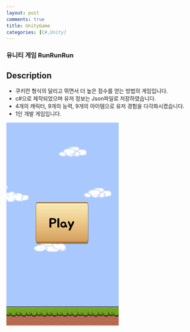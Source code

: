 ```yaml
---
layout: post
comments: true
title: UnityGame
categories: [C#,Unity]
---
```

### 유니티 게임 RunRunRun

## Description
*  쿠키런 형식의 달리고 뛰면서 더 높은 점수를 얻는 방법의 게임입니다.
*  c#으로 제작되었으며 유저 정보는 Json파일로 저장하였습니다.
*  4개의 캐릭터, 9개의 능력, 9개의 아이템으로 유저 경험을 다각화시켰습니다.
*  1인 개발 게임입니다.


![Branching](/_image/GameMenu.gif)
